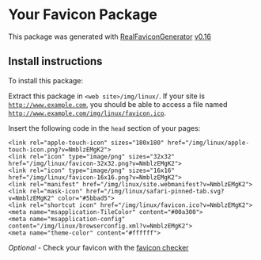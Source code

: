 # Your Favicon Package

This package was generated with [RealFaviconGenerator](https://realfavicongenerator.net/) [v0.16](https://realfavicongenerator.net/change_log#v0.16)

## Install instructions

To install this package:

Extract this package in <code>&lt;web site&gt;/img/linux/</code>. If your site is <code>http://www.example.com</code>, you should be able to access a file named <code>http://www.example.com/img/linux/favicon.ico</code>.

Insert the following code in the `head` section of your pages:

    <link rel="apple-touch-icon" sizes="180x180" href="/img/linux/apple-touch-icon.png?v=NmblzEMgK2">
    <link rel="icon" type="image/png" sizes="32x32" href="/img/linux/favicon-32x32.png?v=NmblzEMgK2">
    <link rel="icon" type="image/png" sizes="16x16" href="/img/linux/favicon-16x16.png?v=NmblzEMgK2">
    <link rel="manifest" href="/img/linux/site.webmanifest?v=NmblzEMgK2">
    <link rel="mask-icon" href="/img/linux/safari-pinned-tab.svg?v=NmblzEMgK2" color="#5bbad5">
    <link rel="shortcut icon" href="/img/linux/favicon.ico?v=NmblzEMgK2">
    <meta name="msapplication-TileColor" content="#00a300">
    <meta name="msapplication-config" content="/img/linux/browserconfig.xml?v=NmblzEMgK2">
    <meta name="theme-color" content="#ffffff">

*Optional* - Check your favicon with the [favicon checker](https://realfavicongenerator.net/favicon_checker)